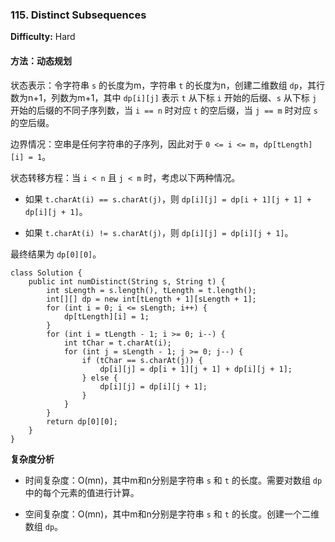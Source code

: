 ### 115. Distinct Subsequences

**Difficulty:** Hard

#### 方法：动态规划

状态表示：令字符串 `s` 的长度为m，字符串 `t` 的长度为n，创建二维数组 `dp`，其行数为n+1，列数为m+1，其中 `dp[i][j]` 表示 `t` 从下标 `i` 开始的后缀、`s` 从下标 `j` 开始的后缀的不同子序列数，当 `i == n` 时对应 `t` 的空后缀，当 `j == m` 时对应 `s` 的空后缀。

边界情况：空串是任何字符串的子序列，因此对于 `0 <= i <= m`，`dp[tLength][i] = 1`。

状态转移方程：当 `i < n` 且 `j < m` 时，考虑以下两种情况。

- 如果 `t.charAt(i) == s.charAt(j)`，则 `dp[i][j] = dp[i + 1][j + 1] + dp[i][j + 1]`。

- 如果 `t.charAt(i) != s.charAt(j)`，则 `dp[i][j] = dp[i][j + 1]`。

最终结果为 `dp[0][0]`。

```
class Solution {
    public int numDistinct(String s, String t) {
        int sLength = s.length(), tLength = t.length();
        int[][] dp = new int[tLength + 1][sLength + 1];
        for (int i = 0; i <= sLength; i++) {
            dp[tLength][i] = 1;
        }
        for (int i = tLength - 1; i >= 0; i--) {
            int tChar = t.charAt(i);
            for (int j = sLength - 1; j >= 0; j--) {
                if (tChar == s.charAt(j)) {
                    dp[i][j] = dp[i + 1][j + 1] + dp[i][j + 1];
                } else {
                    dp[i][j] = dp[i][j + 1];
                }
            }
        }
        return dp[0][0];
    }
}
```

**复杂度分析**

- 时间复杂度：O(mn)，其中m和n分别是字符串 `s` 和 `t` 的长度。需要对数组 `dp` 中的每个元素的值进行计算。

- 空间复杂度：O(mn)，其中m和n分别是字符串 `s` 和 `t` 的长度。创建一个二维数组 `dp`。

